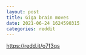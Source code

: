 ```yaml
--- 
layout: post 
title: Giga brain moves 
date: 2021-06-24 1624590315 
categories: reddit 
--- 
```

https://redd.it/o7f3qs